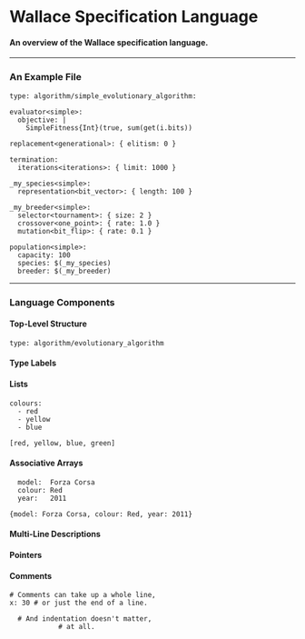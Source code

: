 # Wallace Specification Language
#### An overview of the Wallace specification language.

--------------------------------------------------------------------------------
### An Example File

```
type: algorithm/simple_evolutionary_algorithm:

evaluator<simple>:
  objective: |
    SimpleFitness{Int}(true, sum(get(i.bits))

replacement<generational>: { elitism: 0 }

termination:
  iterations<iterations>: { limit: 1000 }

_my_species<simple>:
  representation<bit_vector>: { length: 100 }

_my_breeder<simple>:
  selector<tournament>: { size: 2 }
  crossover<one_point>: { rate: 1.0 } 
  mutation<bit_flip>: { rate: 0.1 }

population<simple>:
  capacity: 100
  species: $(_my_species)
  breeder: $(_my_breeder)
```

--------------------------------------------------------------------------------
### Language Components

#### Top-Level Structure

```
type: algorithm/evolutionary_algorithm
```

#### Type Labels

#### Lists

```
colours:
  - red
  - yellow
  - blue
```

```
[red, yellow, blue, green]
```

#### Associative Arrays

```
  model:  Forza Corsa
  colour: Red
  year:   2011
```

```
{model: Forza Corsa, colour: Red, year: 2011}
```

#### Multi-Line Descriptions

#### Pointers

#### Comments

```
# Comments can take up a whole line,
x: 30 # or just the end of a line.

  # And indentation doesn't matter,
            # at all.
```


